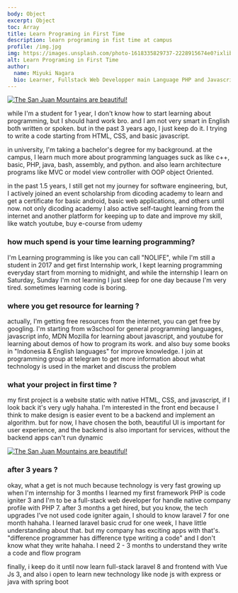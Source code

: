 ```yaml
---
body: Object
excerpt: Object
toc: Array
title: Learn Programing in First Time
description: learn programing in fist time at campus
profile: /img.jpg
img: https://images.unsplash.com/photo-1618335829737-2228915674e0?ixlib=rb-1.2.1&ixid=MnwxMjA3fDB8MHxwaG90by1wYWdlfHx8fGVufDB8fHx8&auto=format&fit=crop&w=870&q=80
alt: Learn Programing in First Time
author:
  name: Miyuki Nagara
  bio: Learner, Fullstack Web Developper main Language PHP and Javascript, and Framework Stack Laravel, Vuejs 3, and for UI component I'am used Boostrap.
---
```


[![The San Juan Mountains are beautiful!](https://images.unsplash.com/photo-1427504494785-3a9ca7044f45?ixlib=rb-1.2.1&ixid=MnwxMjA3fDB8MHxwaG90by1wYWdlfHx8fGVufDB8fHx8&auto=format&fit=crop&w=870&q=80 'San Juan Mountains')](https://unsplash.com/s/photos/student?utm_source=unsplash&utm_medium=referral&utm_content=creditCopyText)

while I'm a student for 1 year, I don't know how to start learning about programming, but I should hard work bro. and I am not very smart in English both written or spoken. but in the past 3 years ago, I just keep do it. I trying to write a code starting from HTML, CSS, and basic javascript.

in university, I'm taking a bachelor's degree for my background. at the campus, I learn much more about programming languages suck as like c++, basic, PHP, java, bash, assembly, and python. and also learn architecture programs like MVC or model view controller with OOP object Oriented.

in the past 1.5 years, I still get not my journey for software engineering, but, I actively joined an event scholarship from dicoding academy to learn and get a certificate for basic android, basic web applications, and others until now. not only dicoding academy I also active self-taught learning from the internet and another platform for keeping up to date and improve my skill, like watch youtube, buy e-course from udemy

### how much spend is your time learning programming?

I'm Learning programming is like you can call "NOLIFE", while I'm still a student in 2017 and get first Internship work, I kept learning programming everyday start from morning to midnight, and while the internship I learn on Saturday, Sunday I'm not learning I just sleep for one day because I'm very tired. sometimes learning code is boring.

### where you get resource for learning ?

actually, I'm getting free resources from the internet, you can get free by googling. I'm starting from w3school for general programming languages, javascript info, MDN Mozilla for learning about javascript, and youtube for learning about demos of how to program its work. and also buy some books in "Indonesia & English languages" for improve knowledge. I join at programming group at telegram to get more information about what technology is used in the market and discuss the problem

### what your project in first time ?

my first project is a website static with native HTML, CSS, and javascript, if I look back it's very ugly hahaha. I'm interested in the front end because I think to make design is easier event to be a backend and implement an algorithm. but for now, I have chosen the both, beautiful UI is important for user experience, and the backend is also important for services, without the backend apps can't run dynamic

[![The San Juan Mountains are beautiful!](https://images.unsplash.com/photo-1510915228340-29c85a43dcfe?ixlib=rb-1.2.1&ixid=MnwxMjA3fDB8MHxwaG90by1wYWdlfHx8fGVufDB8fHx8&auto=format&fit=crop&w=870&q=80 'Jefferson Santos')](https://unsplash.com/s/photos/programming-languages?utm_source=unsplash&utm_medium=referral&utm_content=creditCopyText)

### after 3 years ?

okay, what a get is not much because technology is very fast growing up when I'm internship for 3 months I learned my first framework PHP is code igniter 3 and I'm to be a full-stack web developer for handle native company profile with PHP 7. after 3 months a get hired, but you know, the tech upgrades I've not used code igniter again, I should to know laravel 7 for one month hahaha. I learned laravel basic crud for one week, I have little understanding about that. but my company has exciting apps with that's. "difference programmer has difference type writing a code" and I don't know what they write hahaha. I need 2 - 3 months to understand they write a code and flow program

finally, i keep do it until now learn full-stack laravel 8 and frontend with Vue Js 3, and also i open to learn new technology like node js with express or java with spring boot
